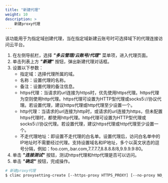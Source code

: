 ```yaml
---
title: "新建代理"
weight: 10
description: >
    新建proxy代理
---
```


该功能用于为指定域创建代理，当在指定域新建云账号时可选择域下的代理连接访问云平台。

1. 在左侧导航栏，选择 **_"多云管理/云账号/代理"_** 菜单项，进入代理页面。
2. 单击列表上方 **_"新建"_** 按钮，弹出新建代理对话框。
2. 设置以下参数：
   - 指定域：选择代理所属的域。
   - 名称：设置代理的名称。
   - 备注：设置代理的备注信息。
   - https代理：当请求的url连接为https时，优先使用https代理。https代理为空则使用http代理。https代理可设置为HTTP型代理或socks5://协议代理。若设置代理，建议https代理或http代理至少设置一个。
   - http代理：当请求的url连接为http时，或请求的url连接为https，但未配置https代理时，都使用http代理。http代理可设置为HTTP型代理或socks5://协议代理。若设置代理，建议https代理或http代理至少设置一个。
   - 不走代理地址：即设置不走代理的白名单。设置代理后，访问白名单中的IP地址时不需要经过代理。支持设置域名和IP地址，多个以英文状态的逗号分隔，例如：foo.com,.bar.com,7.7.7.7,8.8.8.8/8,9.9.9.9:80。
3. 单击 **_"连接测试"_** 按钮，测试https代理和http代理是否可以访问。
4. 单击 **_"确定"_** 按钮，完成操作。

```bash
# 新建proxy代理
$ climc proxysetting-create [--https-proxy HTTPS_PROXY] [--no-proxy NO_PROXY] [--http-proxy HTTP_PROXY] <NAME>

```
